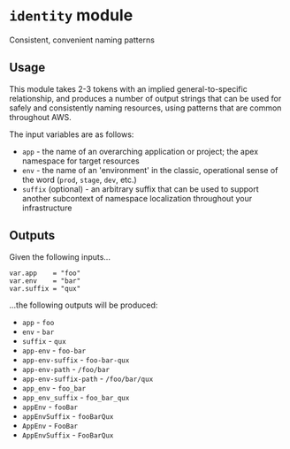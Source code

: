 # `identity` module
Consistent, convenient naming patterns

## Usage
This module takes 2-3 tokens with an implied general-to-specific relationship, and produces a number of output strings that can be used for safely and consistently naming resources, using patterns that are common throughout AWS.

The input variables are as follows:

- `app` - the name of an overarching application or project; the apex namespace for target resources
- `env` - the name of an 'environment' in the classic, operational sense of the word (`prod`, `stage`, `dev`, etc.)
- `suffix` (optional) - an arbitrary suffix that can be used to support another subcontext of namespace localization throughout your infrastructure

## Outputs
Given the following inputs...

```
var.app    = "foo"
var.env    = "bar"
var.suffix = "qux"
```

...the following outputs will be produced:

- `app` - `foo`
- `env` - `bar`
- `suffix` - `qux`
- `app-env` - `foo-bar`
- `app-env-suffix` - `foo-bar-qux`
- `app-env-path` - `/foo/bar`
- `app-env-suffix-path` - `/foo/bar/qux`
- `app_env` - `foo_bar`
- `app_env_suffix` - `foo_bar_qux`
- `appEnv` - `fooBar`
- `appEnvSuffix` - `fooBarQux`
- `AppEnv` - `FooBar`
- `AppEnvSuffix` - `FooBarQux`
